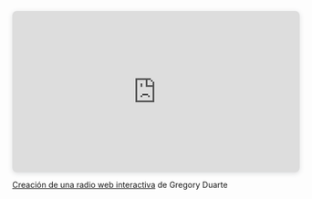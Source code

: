 <div style="position: relative; width: 100%; height: 0; padding-top: 56.2225%;
 padding-bottom: 0; box-shadow: 0 2px 8px 0 rgba(63,69,81,0.16); margin-top: 1.6em; margin-bottom: 0.9em; overflow: hidden;
 border-radius: 8px; will-change: transform;">
  <iframe loading="lazy" style="position: absolute; width: 100%; height: 100%; top: 0; left: 0; border: none; padding: 0;margin: 0;"
    src="https://www.canva.com/design/DAGsBrBKHKo/Mwt1Rr9UP0StW48vv-gSAA/view?embed" allowfullscreen="allowfullscreen" allow="fullscreen">
  </iframe>
</div>
<a href="https:&#x2F;&#x2F;www.canva.com&#x2F;design&#x2F;DAGsBrBKHKo&#x2F;Mwt1Rr9UP0StW48vv-gSAA&#x2F;view?utm_content=DAGsBrBKHKo&amp;utm_campaign=designshare&amp;utm_medium=embeds&amp;utm_source=link" target="_blank" rel="noopener">Creación de una radio web interactiva</a> de Gregory Duarte

       
            

            

            

    
       

                
                        
                
        
                        
                
                    
        
                

                   
                
           
        
            
       
        

                
                            
            
                    
            
                   
                
         
        
                
